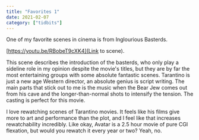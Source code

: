 ```yaml
---
title: "Favorites 1"
date: 2021-02-07
category: ["tidbits"]
---
```


One of my favorite scenes in cinema is from Inglourious Basterds.

[https://youtu.be/RBobeT9cXK4](Link to scene).

This scene describes the introduction of the basterds, who only play a sideline role in my opinion despite the movie's titles, but they are by far the most entertaining groups with some absolute fantastic scenes. Tarantino is just a new age Western director, an absolute genius is script writing. The main parts that stick out to me is the music when the Bear Jew comes out from his cave and the longer-than-normal shots to intensify the tension. The casting is perfect for this movie. 

I love rewatching scenes of Tarantino movies. It feels like his films give more to art and performance than the plot, and I feel like that increases rewatchability incredibly. Like okay, Avatar is a 2.5 hour movie of pure CGI flexation, but would you rewatch it every year or two? Yeah, no. 